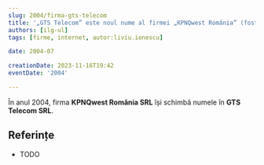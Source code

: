 ```yaml
---
slug: 2004/firma-gts-telecom
title: '„GTS Telecom” este noul nume al firmei „KPNQwest România” (fostă EUnet)'
authors: [ilg-ul]
tags: [firme, internet, autor:liviu.ionescu]

date: 2004-07

creationDate: 2023-11-16T19:42
eventDate: '2004'

---
```


În anul 2004, firma **KPNQwest România SRL** își schimbă numele în
**GTS Telecom SRL**.

<!-- truncate -->

## Referințe

- TODO
